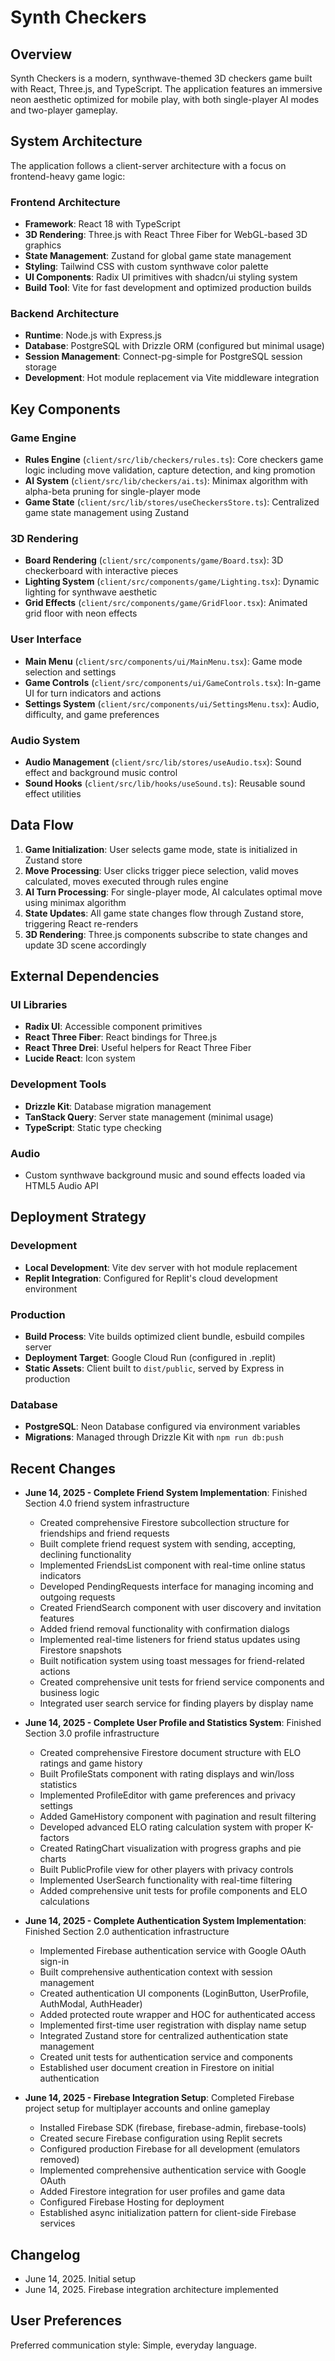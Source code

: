 # Synth Checkers

## Overview

Synth Checkers is a modern, synthwave-themed 3D checkers game built with React, Three.js, and TypeScript. The application features an immersive neon aesthetic optimized for mobile play, with both single-player AI modes and two-player gameplay.

## System Architecture

The application follows a client-server architecture with a focus on frontend-heavy game logic:

### Frontend Architecture
- **Framework**: React 18 with TypeScript
- **3D Rendering**: Three.js with React Three Fiber for WebGL-based 3D graphics
- **State Management**: Zustand for global game state management
- **Styling**: Tailwind CSS with custom synthwave color palette
- **UI Components**: Radix UI primitives with shadcn/ui styling system
- **Build Tool**: Vite for fast development and optimized production builds

### Backend Architecture
- **Runtime**: Node.js with Express.js
- **Database**: PostgreSQL with Drizzle ORM (configured but minimal usage)
- **Session Management**: Connect-pg-simple for PostgreSQL session storage
- **Development**: Hot module replacement via Vite middleware integration

## Key Components

### Game Engine
- **Rules Engine** (`client/src/lib/checkers/rules.ts`): Core checkers game logic including move validation, capture detection, and king promotion
- **AI System** (`client/src/lib/checkers/ai.ts`): Minimax algorithm with alpha-beta pruning for single-player mode
- **Game State** (`client/src/lib/stores/useCheckersStore.ts`): Centralized game state management using Zustand

### 3D Rendering
- **Board Rendering** (`client/src/components/game/Board.tsx`): 3D checkerboard with interactive pieces
- **Lighting System** (`client/src/components/game/Lighting.tsx`): Dynamic lighting for synthwave aesthetic
- **Grid Effects** (`client/src/components/game/GridFloor.tsx`): Animated grid floor with neon effects

### User Interface
- **Main Menu** (`client/src/components/ui/MainMenu.tsx`): Game mode selection and settings
- **Game Controls** (`client/src/components/ui/GameControls.tsx`): In-game UI for turn indicators and actions
- **Settings System** (`client/src/components/ui/SettingsMenu.tsx`): Audio, difficulty, and game preferences

### Audio System
- **Audio Management** (`client/src/lib/stores/useAudio.tsx`): Sound effect and background music control
- **Sound Hooks** (`client/src/lib/hooks/useSound.ts`): Reusable sound effect utilities

## Data Flow

1. **Game Initialization**: User selects game mode, state is initialized in Zustand store
2. **Move Processing**: User clicks trigger piece selection, valid moves calculated, moves executed through rules engine
3. **AI Turn Processing**: For single-player mode, AI calculates optimal move using minimax algorithm
4. **State Updates**: All game state changes flow through Zustand store, triggering React re-renders
5. **3D Rendering**: Three.js components subscribe to state changes and update 3D scene accordingly

## External Dependencies

### UI Libraries
- **Radix UI**: Accessible component primitives
- **React Three Fiber**: React bindings for Three.js
- **React Three Drei**: Useful helpers for React Three Fiber
- **Lucide React**: Icon system

### Development Tools
- **Drizzle Kit**: Database migration management
- **TanStack Query**: Server state management (minimal usage)
- **TypeScript**: Static type checking

### Audio
- Custom synthwave background music and sound effects loaded via HTML5 Audio API

## Deployment Strategy

### Development
- **Local Development**: Vite dev server with hot module replacement
- **Replit Integration**: Configured for Replit's cloud development environment

### Production
- **Build Process**: Vite builds optimized client bundle, esbuild compiles server
- **Deployment Target**: Google Cloud Run (configured in .replit)
- **Static Assets**: Client built to `dist/public`, served by Express in production

### Database
- **PostgreSQL**: Neon Database configured via environment variables
- **Migrations**: Managed through Drizzle Kit with `npm run db:push`

## Recent Changes

- **June 14, 2025 - Complete Friend System Implementation**: Finished Section 4.0 friend system infrastructure
  - Created comprehensive Firestore subcollection structure for friendships and friend requests
  - Built complete friend request system with sending, accepting, declining functionality
  - Implemented FriendsList component with real-time online status indicators
  - Developed PendingRequests interface for managing incoming and outgoing requests
  - Created FriendSearch component with user discovery and invitation features
  - Added friend removal functionality with confirmation dialogs
  - Implemented real-time listeners for friend status updates using Firestore snapshots
  - Built notification system using toast messages for friend-related actions
  - Created comprehensive unit tests for friend service components and business logic
  - Integrated user search service for finding players by display name

- **June 14, 2025 - Complete User Profile and Statistics System**: Finished Section 3.0 profile infrastructure
  - Created comprehensive Firestore document structure with ELO ratings and game history
  - Built ProfileStats component with rating displays and win/loss statistics
  - Implemented ProfileEditor with game preferences and privacy settings
  - Added GameHistory component with pagination and result filtering
  - Developed advanced ELO rating calculation system with proper K-factors
  - Created RatingChart visualization with progress graphs and pie charts
  - Built PublicProfile view for other players with privacy controls
  - Implemented UserSearch functionality with real-time filtering
  - Added comprehensive unit tests for profile components and ELO calculations

- **June 14, 2025 - Complete Authentication System Implementation**: Finished Section 2.0 authentication infrastructure
  - Implemented Firebase authentication service with Google OAuth sign-in
  - Built comprehensive authentication context with session management
  - Created authentication UI components (LoginButton, UserProfile, AuthModal, AuthHeader)
  - Added protected route wrapper and HOC for authenticated access
  - Implemented first-time user registration with display name setup
  - Integrated Zustand store for centralized authentication state management
  - Created unit tests for authentication service and components
  - Established user document creation in Firestore on initial authentication

- **June 14, 2025 - Firebase Integration Setup**: Completed Firebase project setup for multiplayer accounts and online gameplay
  - Installed Firebase SDK (firebase, firebase-admin, firebase-tools)
  - Created secure Firebase configuration using Replit secrets
  - Configured production Firebase for all development (emulators removed)
  - Implemented comprehensive authentication service with Google OAuth
  - Added Firestore integration for user profiles and game data
  - Configured Firebase Hosting for deployment
  - Established async initialization pattern for client-side Firebase services

## Changelog

- June 14, 2025. Initial setup
- June 14, 2025. Firebase integration architecture implemented

## User Preferences

Preferred communication style: Simple, everyday language.